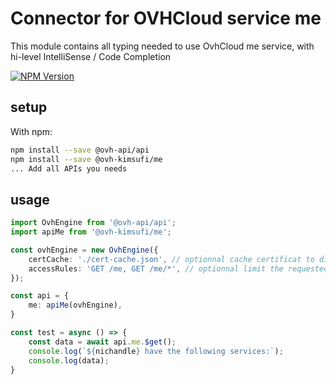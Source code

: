 # Connector for OVHCloud service me

This module contains all typing needed to use OvhCloud me service, with hi-level IntelliSense / Code Completion

[![NPM Version](https://img.shields.io/npm/v/@ovh-kimsufi/me.svg?style=flat)](https://www.npmjs.org/package/@ovh-kimsufi/me)

## setup

With npm:
````bash
npm install --save @ovh-api/api
npm install --save @ovh-kimsufi/me
... Add all APIs you needs
````

## usage

````typescript
import OvhEngine from '@ovh-api/api';
import apiMe from '@ovh-kimsufi/me';

const ovhEngine = new OvhEngine({ 
    certCache: './cert-cache.json', // optionnal cache certificat to disk
    accessRules: 'GET /me, GET /me/*', // optionnal limit the requested privileges.
});

const api = {
    me: apiMe(ovhEngine),
}

const test = async () => {
    const data = await api.me.$get();
    console.log(`${nichandle} have the following services:`);
    console.log(data);
}

````
